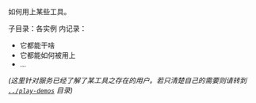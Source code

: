 如何用上某些工具。

子目录：各实例
内记录：

- 它都能干啥
- 它都能如何被用上
- ...

*(这里针对服务已经了解了某工具之存在的用户。若只清楚自己的需要则请转到 [`../play-demos`](../play-demos) 目录)*
